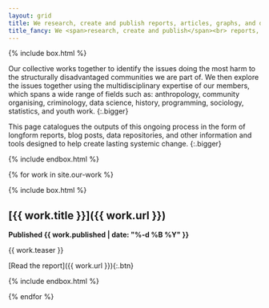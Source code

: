 ```yaml
---
layout: grid
title: We research, create and publish reports, articles, graphs, and data sources about state violence and its causes
title_fancy: We <span>research, create and publish</span><br> reports, articles, graphs and data<br> about <span>state violence and its causes.</span>
---
```


<!-- Page introduction -->

{% include box.html %}

Our collective works together to identify the issues doing the most harm to the structurally disadvantaged communities we are part of. We then explore the issues together using the multidisciplinary expertise of our members, which spans a wide range of fields such as: anthropology, community organising, criminology, data science, history, programming, sociology, statistics, and youth work.
{:.bigger}

This page catalogues the outputs of this ongoing process in the form of longform reports, blog posts, data repositories, and other information and tools designed to help create lasting systemic change.
{:.bigger}

{% include endbox.html %}

{% for work in site.our-work %}

{% include box.html %}

## [{{ work.title }}]({{ work.url }})

**Published {{ work.published | date: "%-d %B %Y" }}**

{{ work.teaser }}

[Read the report]({{ work.url }}){:.btn}

{% include endbox.html %}

{% endfor %}
